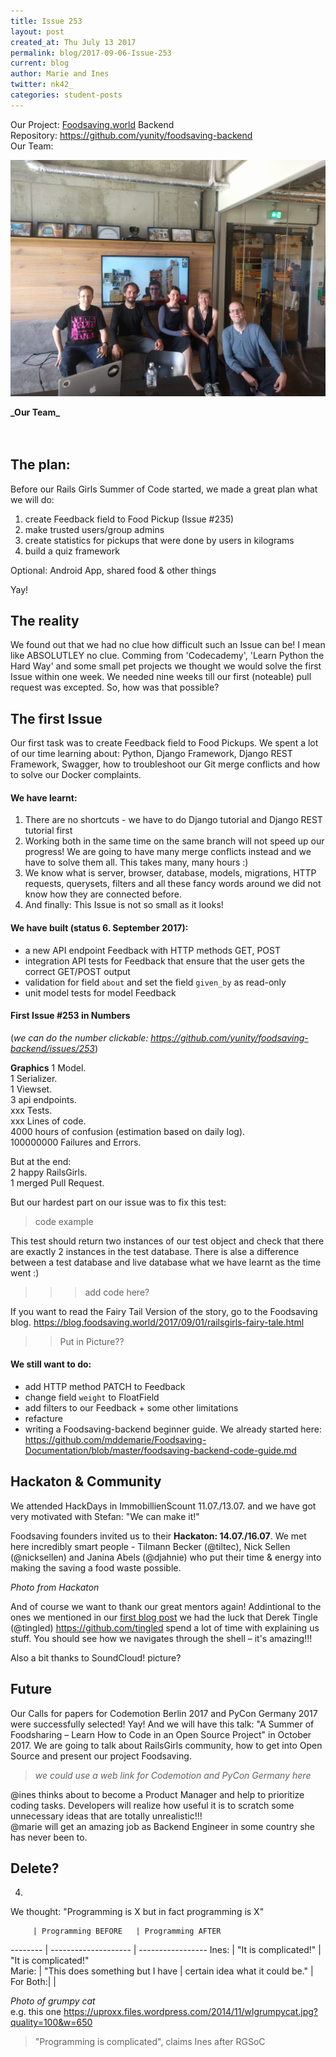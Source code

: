 ```yaml
---
title: Issue 253
layout: post
created_at: Thu July 13 2017
permalink: blog/2017-09-06-Issue-253
current: blog
author: Marie and Ines
twitter: nk42_
categories: student-posts
---
```



Our Project:  [Foodsaving.world](https://foodsaving.world) Backend   
Repository:   <https://github.com/yunity/foodsaving-backend>   
Our Team:      

![Retro-Meeting](/img/blog/2017/retro_meeting.jpg)
<div class="image-credits"><b> _Our Team_</b></div>

<br>
<br>

## The plan:
Before our Rails Girls Summer of Code started, we made a great plan what we will do:

1. create Feedback field to Food Pickup (Issue #235)
2. make trusted users/group admins    
3. create statistics for pickups that were done by users in kilograms   
4. build a quiz framework   

Optional: Android App, shared food & other things

Yay!


## The reality
We found out that we had no clue how difficult such an Issue can be! I mean like ABSOLUTLEY no clue. Comming from 'Codecademy', 'Learn Python the Hard Way' and some small pet projects we thought we would solve the first Issue within one week. We needed nine weeks till our first (noteable) pull request was excepted. So, how was that possible? 


## The first Issue

Our first task was to create Feedback field to Food Pickups. We spent a lot of our time learning about: Python, Django Framework, Django REST Framework, Swagger, how to troubleshoot our Git merge conflicts and how to solve our Docker complaints.


#### We have learnt:    
1. There are no shortcuts - we have to do Django tutorial and Django REST tutorial first  
2. Working both in the same time on the same branch will not speed up our progress! We are going to have many merge conflicts instead and we have to solve them all. This takes many, many hours :)  
3. We know what is server, browser, database, models, migrations, HTTP requests, querysets, filters and all these fancy words around we did not know how they are connected before.
4. And finally: This Issue is not so small as it looks!


#### We have built (status 6. September 2017):   
- a new API endpoint Feedback with HTTP methods GET, POST  
- integration API tests for Feedback that ensure that the user gets the correct GET/POST output  
- validation for field ```about``` and set the field ```given_by``` as read-only
- unit model tests for model Feedback



#### First Issue #253 in Numbers
(_we can do the number clickable: <https://github.com/yunity/foodsaving-backend/issues/253>_)

**Graphics**
1 Model.  
1 Serializer.    
1 Viewset.    
3 api endpoints.      
xxx Tests.    
xxx Lines of code.         
4000 hours of confusion (estimation based on daily log).    
100000000 Failures and Errors.
   
But at the end:    
2 happy RailsGirls.  
1 merged Pull Request. 

But our hardest part on our issue was to fix this test:
> code example

This test should return two instances of our test object and check that there are exactly 2 instances in the test database. There is alse a difference between a test database and live database what we have learnt as the time went :)



>>> add code here?

If you want to read the Fairy Tail Version of the story, go to the Foodsaving blog.
https://blog.foodsaving.world/2017/09/01/railsgirls-fairy-tale.html

>> Put in Picture??


#### We still want to do:
- add HTTP method PATCH to Feedback
- change field ```weight``` to FloatField
- add filters to our Feedback + some other limitations
- refacture
- writing a Foodsaving-backend beginner guide. We already started here: <https://github.com/mddemarie/Foodsaving-Documentation/blob/master/foodsaving-backend-code-guide.md>


## Hackaton & Community

We attended HackDays in ImmobillienScount 11.07./13.07. and we have got very motivated with Stefan: "We can make it!"

Foodsaving founders invited us to their **Hackaton: 14.07./16.07**. We met here incredibly smart people - Tilmann Becker (@tiltec), Nick Sellen (@nicksellen) and Janina Abels (@djahnie) who put their time & energy into making the saving a food waste possible.

_Photo from Hackaton_

And of course we want to thank our great mentors again! Addintional to the ones we mentioned in our [first blog post](https://github.com/id-gue/summer-of-code/edit/gh-pages/blog/_posts/2017-07-13-print_hello_world.md) we had the luck that Derek Tingle (@tingled) <https://github.com/tingled> spend a lot of time with explaining us stuff. You should see how we navigates through the shell – it's amazing!!!

Also a bit thanks to SoundCloud!
picture?


## Future
Our Calls for papers for Codemotion Berlin 2017 and PyCon Germany 2017 were successfully selected! Yay! And we will have this talk: "A Summer of Foodsharing – Learn How to Code in an Open Source Project" in October 2017. We are going to talk about RailsGirls community, how to get into Open Source and present our project Foodsaving.

> _we could use a web link for Codemotion and PyCon Germany here_
 
@ines thinks about to become a Product Manager and help to prioritize coding tasks. Developers will realize how useful it is to scratch some unnecessary ideas that are totally unrealistic!!!   
@marie will get an amazing job as Backend Engineer in some country she has never been to.




## Delete?

4.
We thought: "Programming is X but in fact programming is X"

         | Programming BEFORE   | Programming AFTER
-------- | -------------------- | -----------------
Ines:    | "It is complicated!" |	"It is complicated!"    
Marie:   | "This does something but I have | 
           certain idea what it could be."  |			     
For Both:|   | 



_Photo of grumpy cat_  
e.g. this one <https://uproxx.files.wordpress.com/2014/11/wlgrumpycat.jpg?quality=100&w=650>
> "Programming is complicated", claims Ines after RGSoC      
